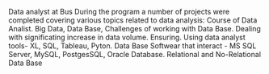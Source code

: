 Data analyst at Bus<title>Course of Data Analist at Analiza Education Center</title>
During the program a number of projects were completed covering various topics related to data analysis:
Course of Data Analist. 
Big Data, Data Base, Challenges of working with Data Base. Dealing with significating increase in data volume. Ensuring. Using data analyst tools- XL, SQL, Tableau, Pyton. Data Base Softwear that interact - MS SQL Server, MySQL, PostgesSQL, Oracle Database. Relational and No-Relational Data Base
